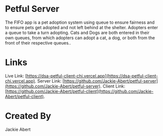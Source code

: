 # Petful Server

The FIFO app is a pet adoption system using queue to ensure fairness and to ensure pets get adopted and not left behind at the shelter. Adopters enter a queue to take a turn adopting. Cats and Dogs are both entered in their own queues, from which adopters can adopt a cat, a dog, or both from the front of their respective queues..
<br />

# Links

Live Link: [https://dsa-petful-client-chi.vercel.app](https://dsa-petful-client-chi.vercel.app).
Server Link: [https://github.com/Jackie-Abert/petful-server](https://github.com/Jackie-Abert/petful-server).
Client Link: [https://github.com/Jackie-Abert/petful-client](https://github.com/Jackie-Abert/petful-client).
<br />

# Created By

Jackie Abert